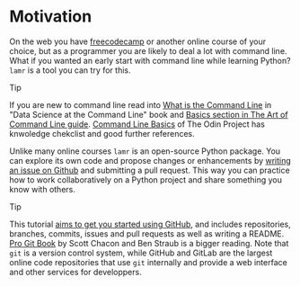 # Motivation

On the web you have [freecodecamp](https://www.freecodecamp.org/)
or another online course of your choice, but as a programmer
you are likely to deal a lot with command line.
What if you wanted an early start with command line while learning Python?
`lamr` is a tool you can try for this.

> [!TIP]
> If you are new to command line read into
> [What is the Command Line][ds] in "Data Science at the Command Line" book
> and [Basics section in The Art of Command Line guide][basics].
> [Command Line Basics][odin] of The Odin Project has
> knwoledge chekclist and good further references.

[basics]: https://github.com/jlevy/the-art-of-command-line?tab=readme-ov-file#basics
[ds]: https://jeroenjanssens.com/dsatcl/chapter-1-introduction#what-is-the-command-line
[odin]: https://www.theodinproject.com/lessons/foundations-command-line-basics#knowledge-check

Unlike many online courses `lamr` is an open-source Python package.
You can explore its own code and propose changes or enhancements
by [writing an issue on Github](https://github.com/epogrebnyak/bootcamp/issues)
and submitting a pull request.
This way you can practice how to work collaboratively on a Python project
and share something you know with others.

> [!TIP]
> This tutorial [aims to get you started using GitHub][git], and includes
> repositories, branches, commits, issues and pull requests as well as writing a README.
> [Pro Git Book][book] by Scott Chacon and Ben Straub is a bigger reading.
> Note that `git` is a version control system, while GitHub and GitLab
> are the largest online code repositories that use `git` internally and provide
> a web interface and other services for developpers.

[git]: https://github.com/skills/introduction-to-github
[book]: https://git-scm.com/book/en/v2

